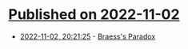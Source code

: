 # [Published on 2022-11-02](index.md)

* [2022-11-02, 20:21:25](https://news.ycombinator.com/item?id=33442415) - [Braess's Paradox](https://resources.mpi-inf.mpg.de/departments/d1/teaching/ws12/ct/Braess-paradox.pdf)
